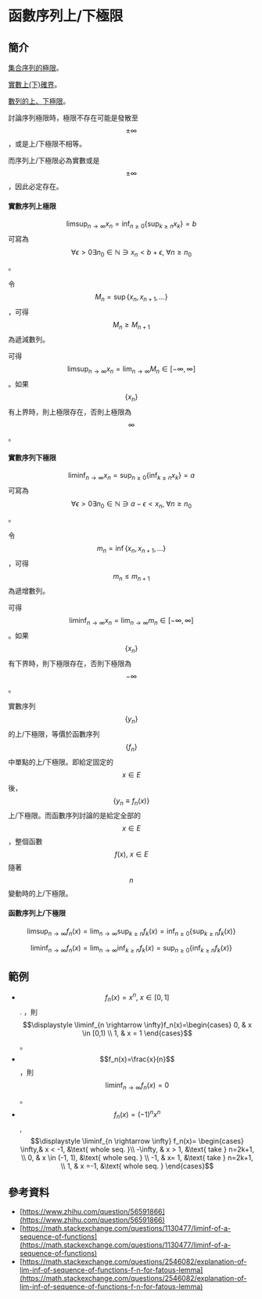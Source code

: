 # 函數序列上/下極限

## 簡介

[集合序列的極限](../set/limit-of-set-sequence.md)。

[實數上(下)確界](../real-number/supremum-Infimum.md)。

[數列的上、下極限](../sequence/limit-sup-inf-of-sequence.md)。

討論序列極限時，極限不存在可能是發散至$$\pm \infty$$，或是上/下極限不相等。

而序列上/下極限必為實數或是$$\pm \infty$$，因此必定存在。

#### 實數序列上極限

$$\displaystyle \limsup_{n \rightarrow \infty} x_n = \inf_{n \geq 0}\{\sup_{k \geq n} x_k\}=b$$ 可寫為$$\forall \epsilon >0 \exists n_0 \in \mathbb{N} \ni x_n < b + \epsilon, ~ \forall n \geq n_0$$。

令$$M_n=\sup\{x_n, x_{n+1}, \dots \}$$，可得$$M_n \geq M_{n+1}$$為遞減數列。

可得$$\displaystyle \limsup_{n \rightarrow \infty} x_n = \lim_{n \rightarrow \infty} M_n \in [-\infty, \infty]$$。如果$$\{x_n\}$$有上界時，則上極限存在，否則上極限為$$\infty$$。

#### 實數序列下極限

$$\displaystyle \liminf_{n \rightarrow \infty} x_n = \sup_{n \geq 0}\{\inf_{k \geq n} x_k\}=a$$可寫為$$\forall \epsilon >0 \exists n_0 \in \mathbb{N} \ni a-\epsilon < x_n, ~\forall n \geq n_0$$。

令$$m_n=\inf\{x_n, x_{n+1}, \dots \}$$，可得$$m_n \leq m_{n+1}$$為遞增數列。

可得$$\displaystyle \liminf_{n \rightarrow \infty} x_n = \lim_{n \rightarrow \infty} m_n \in [-\infty, \infty]$$。如果$$\{x_n\}$$有下界時，則下極限存在，否則下極限為$$-\infty$$。

實數序列$$\{y_n\}$$的上/下極限，等價於函數序列$$\{f_n\}$$中單點的上/下極限。即給定固定的$$x \in E$$後，$$\{y_n \equiv f_n(x)\}$$上/下極限。而函數序列討論的是給定全部的$$x \in E$$，整個函數$$f(x), ~ x \in E$$隨著$$n$$變動時的上/下極限。

#### 函數序列上/下極限

$$\displaystyle \limsup_{n \rightarrow \infty} f_n(x) = \lim_{n \rightarrow \infty} \sup_{k \geq n}f_k(x)  = \inf_{n \geq 0}\{\sup_{k \geq n} f_k(x)\}$$

$$\displaystyle \liminf_{n \rightarrow \infty} f_n(x) = \lim_{n \rightarrow \infty} \inf_{k \geq n}f_k(x) = \sup_{n \geq 0}\{\inf_{k \geq n} f_k(x)\}$$

## 範例

* $$f_n(x)=x^n, ~ x \in [0,1]$$. ，則$$\displaystyle \liminf_{n \rightarrow \infty}f_n(x)=\begin{cases} 0, & x \in [0,1) \\ 1, & x = 1 \end{cases}$$。
* $$f_n(x)=\frac{x}{n}$$，則$$\displaystyle \liminf_{n \rightarrow \infty} f_n(x)=0$$。
* $$f_n(x)=(-1)^nx^n$$, $$\displaystyle \liminf_{n \rightarrow \infty} f_n(x)= \begin{cases} \infty,& x < -1, &\text{ whole seq. }\\ -\infty, & x > 1, &\text{ take } n=2k+1, \\ 0, & x \in (-1, 1), &\text{ whole seq. } \\ -1, & x= 1,  &\text{ take } n=2k+1, \\ 1, & x =-1, &\text{ whole seq. } \end{cases}$$

## 參考資料

* [https://www.zhihu.com/question/56591866](https://www.zhihu.com/question/56591866)
* [https://math.stackexchange.com/questions/1130477/liminf-of-a-sequence-of-functions](https://math.stackexchange.com/questions/1130477/liminf-of-a-sequence-of-functions)
* [https://math.stackexchange.com/questions/2546082/explanation-of-lim-inf-of-sequence-of-functions-f-n-for-fatous-lemma](https://math.stackexchange.com/questions/2546082/explanation-of-lim-inf-of-sequence-of-functions-f-n-for-fatous-lemma)
